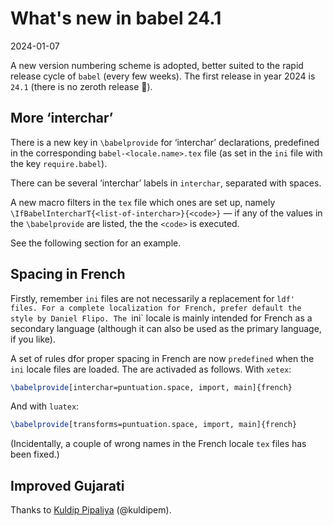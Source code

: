 # What's new in babel 24.1

2024-01-07

A new version numbering scheme is adopted, better suited to the rapid
release cycle of `babel` (every few weeks). The first release in year
2024 is `24.1` (there is no zeroth release 🙂).

## More ‘interchar’

There is a new key in `\babelprovide` for ‘interchar’ declarations,
predefined in the corresponding `babel-<locale.name>.tex` file (as set
in the `ini` file with the key `require.babel`).

There can be several ‘interchar’ labels in `interchar`, separated with
spaces.

A new macro filters in the `tex` file which ones are set up, namely
`\IfBabelIntercharT{<list-of-interchar>}{<code>}` — if any of the
values in the `\babelprovide` are listed, the the `<code>` is executed.

See the following section for an example.

## Spacing in French

Firstly, remember `ini` files are not necessarily a replacement for
`ldf' files. For a complete localization for French, prefer default the
style by Daniel Flipo. The `ini` locale is mainly intended for French
as a secondary language (although it can also be used as the primary
language, if you like).

A set of rules dfor proper spacing in French are now `predefined` when the
`ini` locale files are loaded. The are activaded as follows. With
`xetex`:
```tex
\babelprovide[interchar=puntuation.space, import, main]{french}
```
And with `luatex`:
```tex
\babelprovide[transforms=puntuation.space, import, main]{french}
```

(Incidentally, a couple of wrong names in the French locale `tex` files
has been fixed.)

## Improved Gujarati

Thanks to [Kuldip Pipaliya](https://github.com/kuldipem) (@kuldipem).


